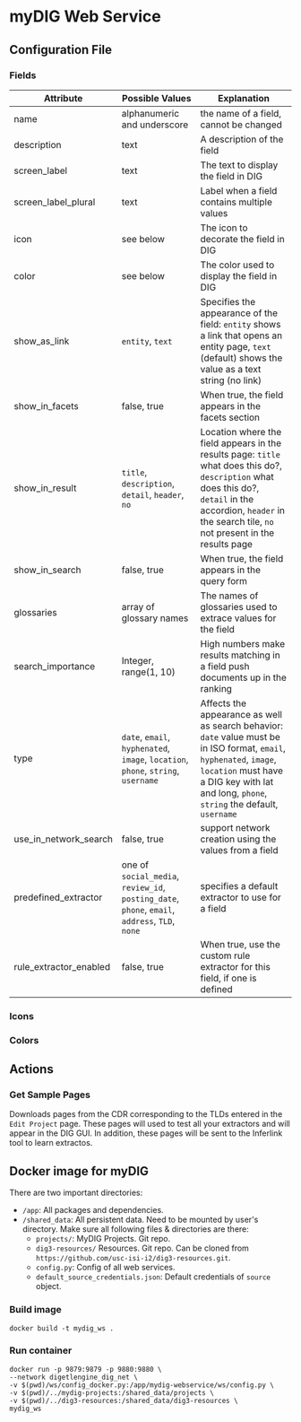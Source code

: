 # myDIG Web Service

## Configuration File

### Fields

| Attribute     | Possible Values | Explanation  |
| ------------- |---------------| -----|
| name          | alphanumeric and underscore | the name of a field, cannot be changed |
| description   | text          |   A description of the field |
| screen_label  | text        | The text to display the field in DIG |
| screen_label_plural | text | Label when a field contains multiple values |
| icon | see below | The icon to decorate the field in DIG |
| color | see below | The color used to display the field in DIG |
| show_as_link | `entity`, `text`| Specifies the appearance of the field: `entity` shows a link that opens an entity page, `text` (default) shows the value as a text string (no link) |
| show_in_facets | false, true | When true, the field appears in the facets section |
| show_in_result | `title`, `description`, `detail`, `header`, `no` | Location where the field appears in the results page: `title` what does this do?, `description` what does this do?, `detail` in the accordion, `header` in the search tile, `no` not present in the results page|
| show_in_search | false, true | When true, the field appears in the query form |
| glossaries | array of glossary names | The names of glossaries used to extrace values for the field |
| search_importance | Integer, range(1, 10) | High numbers make results matching in a field push documents up in the ranking |
| type | `date`, `email`, `hyphenated`, `image`, `location`, `phone`, `string`, `username` | Affects the appearance as well as search behavior: `date` value must be in ISO format, `email`, `hyphenated`, `image`, `location` must have a DIG key with lat and long, `phone`, `string` the default, `username` |
| use_in_network_search | false, true | support network creation using the values from a field |
| predefined_extractor | one of `social_media`, `review_id`, `posting_date`, `phone`, `email`, `address`, `TLD`, `none` | specifies a default extractor to use for a field |
| rule_extractor_enabled | false, true | When true, use the custom rule extractor for this field, if one is defined |

### Icons



### Colors


## Actions

### Get Sample Pages
Downloads pages from the CDR corresponding to the TLDs entered in the `Edit Project` page. These pages will used to test all your extractors and will appear in the DIG GUI. In addition, these pages will be sent to the Inferlink tool to learn extractos. 


## Docker image for myDIG

There are two important directories:

- `/app`: All packages and dependencies.
- `/shared_data`: All persistent data. Need to be mounted by user's directory. Make sure all following files & directories are there:
    - `projects/`: MyDIG Projects. Git repo.
    - `dig3-resources/` Resources. Git repo. Can be cloned from `https://github.com/usc-isi-i2/dig3-resources.git`.
    - `config.py`: Config of all web services.
    - `default_source_credentials.json`: Default credentials of `source` object.

### Build image

    docker build -t mydig_ws .

### Run container

    docker run -p 9879:9879 -p 9880:9880 \
    --network digetlengine_dig_net \
    -v $(pwd)/ws/config_docker.py:/app/mydig-webservice/ws/config.py \
    -v $(pwd)/../mydig-projects:/shared_data/projects \
    -v $(pwd)/../dig3-resources:/shared_data/dig3-resources \
    mydig_ws
        

